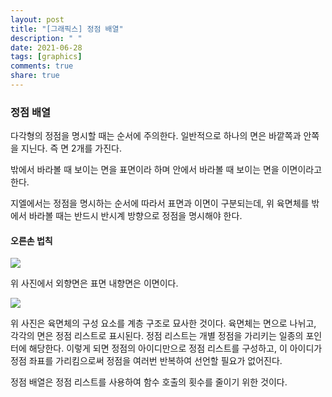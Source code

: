 ```yaml
---
layout: post
title: "[그래픽스] 정점 배열"
description: " "
date: 2021-06-28
tags: [graphics]
comments: true
share: true
---
```


### 정점 배열

다각형의 정점을 명시할 때는 순서에 주의한다.
일반적으로 하나의 면은 바깥쪽과 안쪽을 지닌다. 즉 면 2개를 가진다.

밖에서 바라볼 때 보이는 면을 표면이라 하며 안에서 바라볼 때 보이는 면을 이면이라고 한다.

지엘에서는 정점을 명시하는 순서에 따라서 표면과 이면이 구분되는데, 위 육면체를 밖에서 바라볼 때는 반드시 반시계 방향으로 정점을 명시해야 한다.

#### 오른손 법칙

<img src="https://slidesplayer.org/slide/14096590/86/images/13/%EB%82%B4%ED%96%A5%EB%A9%B4%EA%B3%BC+%EC%99%B8%ED%96%A5%EB%A9%B4+%EC%99%B8%EB%B6%80%EB%A1%9C+%ED%96%A5%ED%95%98%EB%8A%94+%EB%A9%B4+%28outward+facing%29+%EC%A0%95%EC%A0%90%EB%93%A4%EC%9D%B4+%EB%B0%98%EC%8B%9C%EA%B3%84+%EB%B0%A9%ED%96%A5+%EC%88%9C%EC%84%9C%EB%A1%9C+%EC%88%9C%ED%9A%8C+%EC%98%A4%EB%A5%B8%EC%86%90+%EB%B2%95%EC%B9%99.jpg">

위 사진에서 외향면은 표면 내향면은 이면이다.

<img src="https://dthumb-phinf.pstatic.net/?src=%22http%3A%2F%2Fc2down.cyworld.co.kr%2Fdownload%3Ffid%3D64222292306ee912cbac24040e7f2239%26name%3D%25B1%25D7%25B8%25B25.jpg%22&type=w2">

위 사진은 육면체의 구성 요소를 계층 구조로 묘사한 것이다. 육면체는 면으로 나뉘고, 각각의 면은 정점 리스트로 표시된다. 정점 리스트는 개별 정점을 가리키는 일종의 포인터에 해당한다. 이렇게 되면 정점의 아이디만으로 정점 리스트를 구성하고, 이 아이디가 정점 좌표를 가리킴으로써 정점을 여러번 반복하여 선언할 필요가 없어진다.

정점 배열은 정점 리스트를 사용하여 함수 호출의 횟수를 줄이기 위한 것이다.

